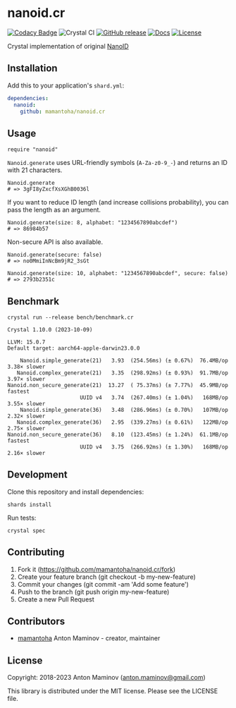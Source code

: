 # nanoid.cr

[![Codacy Badge](https://api.codacy.com/project/badge/Grade/3108082114df406abb95c38bf751c2f0)](https://app.codacy.com/app/mamantoha/nanoid.cr?utm_source=github.com&utm_medium=referral&utm_content=mamantoha/nanoid.cr&utm_campaign=Badge_Grade_Settings)
![Crystal CI](https://github.com/mamantoha/nanoid.cr/workflows/Crystal%20CI/badge.svg?branch=master)
[![GitHub release](https://img.shields.io/github/release/mamantoha/nanoid.cr.svg)](https://github.com/mamantoha/nanoid.cr/releases)
[![Docs](https://img.shields.io/badge/docs-available-brightgreen.svg)](https://mamantoha.github.io/nanoid.cr/)
[![License](https://img.shields.io/github/license/mamantoha/nanoid.cr.svg)](https://github.com/mamantoha/nanoid.cr/blob/master/LICENSE)

Crystal implementation of original [NanoID](https://github.com/ai/nanoid)

## Installation

Add this to your application's `shard.yml`:

```yaml
dependencies:
  nanoid:
    github: mamantoha/nanoid.cr
```

## Usage

```crystal
require "nanoid"
```

`Nanoid.generate` uses URL-friendly symbols (`A-Za-z0-9_-`) and returns an ID with 21 characters.

```crystal
Nanoid.generate
# => 3gFI8yZxcfXsXGhB0036l
```

If you want to reduce ID length (and increase collisions probability), you can pass the length as an argument.

```crystal
Nanoid.generate(size: 8, alphabet: "1234567890abcdef")
# => 86984b57
```

Non-secure API is also available.

```crystal
Nanoid.generate(secure: false)
# => no0MmiInNcBm9jR2_3sGt

Nanoid.generate(size: 10, alphabet: "1234567890abcdef", secure: false)
# => 2793b2351c
```

## Benchmark

`crystal run --release bench/benchmark.cr`

```console
Crystal 1.10.0 (2023-10-09)

LLVM: 15.0.7
Default target: aarch64-apple-darwin23.0.0

    Nanoid.simple_generate(21)   3.93  (254.56ms) (± 0.67%)  76.4MB/op   3.38× slower
   Nanoid.complex_generate(21)   3.35  (298.92ms) (± 0.93%)  91.7MB/op   3.97× slower
Nanoid.non_secure_generate(21)  13.27  ( 75.37ms) (± 7.77%)  45.9MB/op        fastest
                       UUID v4   3.74  (267.40ms) (± 1.04%)   168MB/op   3.55× slower
    Nanoid.simple_generate(36)   3.48  (286.96ms) (± 0.70%)   107MB/op   2.32× slower
   Nanoid.complex_generate(36)   2.95  (339.27ms) (± 0.61%)   122MB/op   2.75× slower
Nanoid.non_secure_generate(36)   8.10  (123.45ms) (± 1.24%)  61.1MB/op        fastest
                       UUID v4   3.75  (266.92ms) (± 1.30%)   168MB/op   2.16× slower
```

## Development

Clone this repository and install dependencies:

```console
shards install
```

Run tests:

```console
crystal spec
```

## Contributing

1. Fork it (<https://github.com/mamantoha/nanoid.cr/fork>)
2. Create your feature branch (git checkout -b my-new-feature)
3. Commit your changes (git commit -am 'Add some feature')
4. Push to the branch (git push origin my-new-feature)
5. Create a new Pull Request

## Contributors

- [mamantoha](https://github.com/mamantoha) Anton Maminov - creator, maintainer

## License

Copyright: 2018-2023 Anton Maminov (anton.maminov@gmail.com)

This library is distributed under the MIT license. Please see the LICENSE file.
